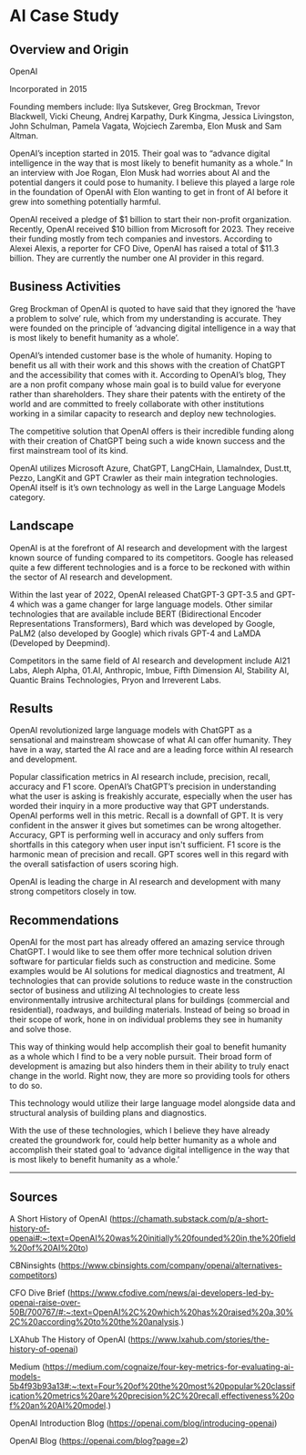 # AI Case Study

## Overview and Origin

OpenAI

Incorporated in 2015

Founding members include: Ilya Sutskever, Greg Brockman, Trevor Blackwell, Vicki Cheung, Andrej Karpathy, Durk Kingma, Jessica Livingston, John Schulman, Pamela Vagata, Wojciech Zaremba, Elon Musk and Sam Altman.

OpenAI’s inception started in 2015. Their goal was to “advance digital intelligence in the way that is most likely to benefit humanity as a whole.” In an interview with Joe Rogan, Elon Musk had worries about AI and the potential dangers it could pose to humanity. I believe this played a large role in the foundation of OpenAI with Elon wanting to get in front of AI before it grew into something potentially harmful. 

OpenAI received a pledge of $1 billion to start their non-profit organization. Recently, OpenAI received $10 billion from Microsoft for 2023. They receive their funding mostly from tech companies and investors. According to Alexei Alexis, a reporter for CFO Dive, OpenAI has raised a total of $11.3 billion. They are currently the number one AI provider in this regard.

## Business Activities

Greg Brockman of OpenAI is quoted to have said that they ignored the ‘have a problem to solve’ rule, which from my understanding is accurate. They were founded on the principle of ‘advancing digital intelligence in a way that is most likely to benefit humanity as a whole’. 

OpenAI’s intended customer base is the whole of humanity. Hoping to benefit us all with their work and this shows with the creation of ChatGPT and the accessibility that comes with it. According to OpenAI’s blog, They are a non profit company whose main goal is to build value for everyone rather than shareholders. They share their patents with the entirety of the world and are committed to freely collaborate with other institutions working in a similar capacity to research and deploy new technologies.

The competitive solution that OpenAI offers is their incredible funding along with their creation of ChatGPT being such a wide known success and the first mainstream tool of its kind. 

OpenAI utilizes Microsoft Azure, ChatGPT, LangCHain, LlamaIndex, Dust.tt, Pezzo, LangKit and GPT Crawler as their main integration technologies. OpenAI itself is it’s own technology as well in the Large Language Models category. 

## Landscape
OpenAI is at the forefront of AI research and development with the largest known source of funding compared to its competitors. Google has released quite a few different technologies and is a force to be reckoned with within the sector of AI research and development. 

Within the last year of 2022, OpenAI released ChatGPT-3 GPT-3.5 and GPT-4 which was a game changer for large language models. Other similar technologies that are available include BERT (Bidirectional Encoder Representations Transformers), Bard which was developed by Google, PaLM2 (also developed by Google) which rivals GPT-4 and LaMDA (Developed by Deepmind).

Competitors in the same field of AI research and development include AI21 Labs, Aleph Alpha, 01.AI, Anthropic, Imbue, Fifth Dimension AI, Stability AI, Quantic Brains Technologies, Pryon and Irreverent Labs.

## Results

OpenAI revolutionized large language models with ChatGPT as a sensational and mainstream showcase of what AI can offer humanity. They have in a way, started the AI race and are a leading force within AI research and development. 

Popular classification metrics in AI research include, precision, recall, accuracy and F1 score. OpenAI’s ChatGPT’s precision in understanding what the user is asking is freakishly accurate, especially when the user has worded their inquiry in a more productive way that GPT understands. OpenAI performs well in this metric. Recall is a downfall of GPT. It is very confident in the answer it gives but sometimes can be wrong altogether. Accuracy, GPT is performing well in accuracy and only suffers from shortfalls in this category when user input isn't sufficient. F1 score is the harmonic mean of precision and recall. GPT scores well in this regard with the overall satisfaction of users scoring high.

OpenAI is leading the charge in AI research and development with many strong competitors closely in tow.

## Recommendations

OpenAI for the most part has already offered an amazing service through ChatGPT. I would like to see them offer more technical solution driven software for particular fields such as construction and medicine. Some examples would be AI solutions for medical diagnostics and treatment, AI technologies that can provide solutions to reduce waste in the construction sector of business and utilizing AI technologies to create less environmentally intrusive architectural plans for buildings (commercial and residential), roadways, and building materials. Instead of being so broad in their scope of work, hone in on individual problems they see in humanity and solve those.

This way of thinking would help accomplish their goal to benefit humanity as a whole which I find to be a very noble pursuit. Their broad form of development is amazing but also hinders them in their ability to truly enact change in the world. Right now, they are more so providing tools for others to do so.

This technology would utilize their large language model alongside data and structural analysis of building plans and diagnostics. 

With the use of these technologies, which I believe they have already created the groundwork for, could help better humanity as a whole and accomplish their stated goal to ‘advance digital intelligence in the way that is most likely to benefit humanity as a whole.’

---

## Sources

A Short History of OpenAI 
(https://chamath.substack.com/p/a-short-history-of-openai#:~:text=OpenAI%20was%20initially%20founded%20in,the%20field%20of%20AI%20to)

CBNinsights 
(https://www.cbinsights.com/company/openai/alternatives-competitors)

CFO Dive Brief (https://www.cfodive.com/news/ai-developers-led-by-openai-raise-over-50B/700767/#:~:text=OpenAI%2C%20which%20has%20raised%20a,30%2C%20according%20to%20the%20analysis.)

LXAhub The History of OpenAI 
(https://www.lxahub.com/stories/the-history-of-openai)

Medium 
(https://medium.com/cognaize/four-key-metrics-for-evaluating-ai-models-5b4f93b93a13#:~:text=Four%20of%20the%20most%20popular%20classification%20metrics%20are%20precision%2C%20recall,effectiveness%20of%20an%20AI%20model.)

OpenAI Introduction Blog 
(https://openai.com/blog/introducing-openai)

OpenAI Blog 
(https://openai.com/blog?page=2)
